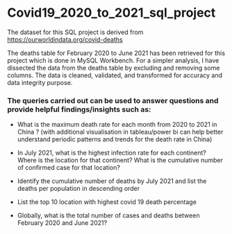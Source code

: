 # Covid19_2020_to_2021_sql_project

The dataset for this SQL project is derived from https://ourworldindata.org/covid-deaths

The deaths table for February 2020 to June 2021 has been retrieved for this project which is done in MySQL Workbench. 
For a simpler analysis, I have dissected the data from the deaths table by excluding and removing some columns. 
The data is cleaned, validated, and transformed for accuracy and data integrity purpose. 

### The queries carried out can be used to answer questions and provide helpful findings/insights such as:
- What is the maximum death rate for each month from 2020 to 2021 in China ?
  (with additional visualisation in tableau/power bi can help better understand periodic patterns and trends for the death rate in China)

- In July 2021, what is the highest infection rate for each continent? Where is the location for that continent? What is the cumulative number of confirmed case for that location?

- Identify the cumulative number of deaths by July 2021 and list the deaths per population in descending order

- List the top 10 location with highest covid 19 death percentage

- Globally, what is the total number of cases and deaths between February 2020 and June 2021?
